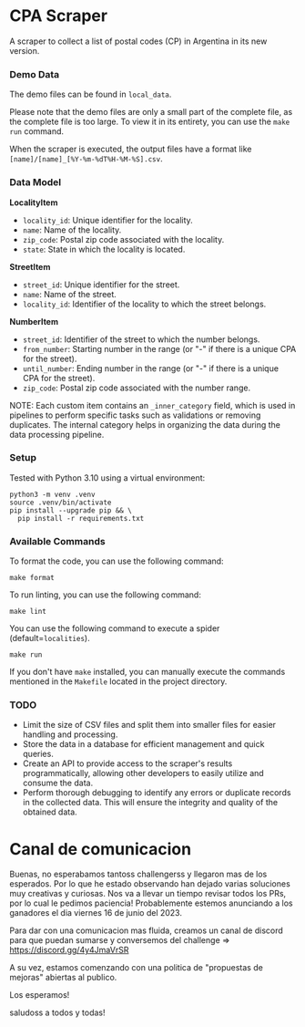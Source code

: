 # CPA Scraper

A scraper to collect a list of postal codes (CP) in Argentina in its new version.

### Demo Data

The demo files can be found in `local_data`.

Please note that the demo files are only a small part of the complete file, as
the complete file is too large. To view it in its entirety, you can use the
`make run` command.

When the scraper is executed, the output files have a format like `[name]/[name]_[%Y-%m-%dT%H-%M-%S].csv`.

### Data Model

**LocalityItem**

- `locality_id`: Unique identifier for the locality.
- `name`: Name of the locality.
- `zip_code`: Postal zip code associated with the locality.
- `state`: State in which the locality is located.

**StreetItem**

- `street_id`: Unique identifier for the street.
- `name`: Name of the street.
- `locality_id`: Identifier of the locality to which the street belongs.

**NumberItem**

- `street_id`: Identifier of the street to which the number belongs.
- `from_number`: Starting number in the range (or "-" if there is a unique CPA for the street).
- `until_number`: Ending number in the range (or "-" if there is a unique CPA for the street).
- `zip_code`: Postal zip code associated with the number range.

NOTE: Each custom item contains an `_inner_category` field, which is used in pipelines to perform specific tasks such as validations or removing duplicates. 
The internal category helps in organizing the data during the data processing pipeline.

### Setup

Tested with Python 3.10 using a virtual environment:

```
python3 -m venv .venv
source .venv/bin/activate
pip install --upgrade pip && \
  pip install -r requirements.txt
```

### Available Commands

To format the code, you can use the following command:

```
make format
```

To run linting, you can use the following command:

```
make lint
```

You can use the following command to execute a spider (default=`localities`).

```
make run
```

If you don't have `make` installed, you can manually execute the commands
mentioned in the `Makefile` located in the project directory.

### TODO

- Limit the size of CSV files and split them into smaller files for easier
  handling and processing.
- Store the data in a database for efficient management and quick queries.
- Create an API to provide access to the scraper's results programmatically,
  allowing other developers to easily utilize and consume the data.
- Perform thorough debugging to identify any errors or duplicate records in the
  collected data. This will ensure the integrity and quality of the obtained data.


# Canal de comunicacion

Buenas, no esperabamos tantoss challengerss y llegaron mas de los esperados. Por lo que he estado observando han dejado varias soluciones muy creativas y curiosas. Nos va a llevar un tiempo revisar todos los PRs, por lo cual le pedimos paciencia! Probablemente estemos anunciando a los ganadores el dia viernes 16 de junio del 2023.

Para dar con una comunicacion mas fluida, creamos un canal de discord para que puedan sumarse y conversemos del challenge => https://discord.gg/4y4JmaVrSR

A su vez, estamos comenzando con una politica de "propuestas de mejoras" abiertas al publico.

Los esperamos!

saludoss a todos y todas!
